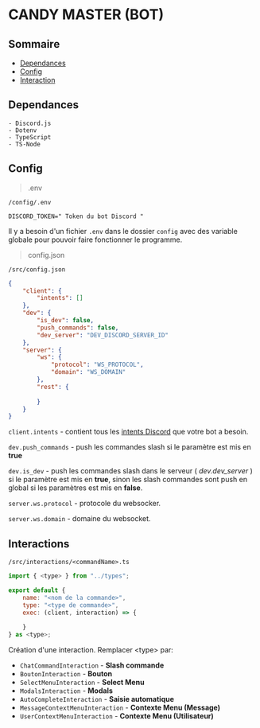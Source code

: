 # CANDY MASTER (BOT)
## Sommaire
- [Dependances](#dependances)
- [Config](#config)
- [Interaction](#interactions)

## Dependances
```
- Discord.js
- Dotenv
- TypeScript
- TS-Node
```

## Config
> .env

`/config/.env`

```env
DISCORD_TOKEN=" Token du bot Discord "
```
Il y a besoin d'un fichier `.env` dans le dossier `config` avec des variable globale pour pouvoir faire fonctionner le programme.

> config.json

`/src/config.json`
```json
{
    "client": {
        "intents": []
    },
    "dev": {
        "is_dev": false,
        "push_commands": false,
        "dev_server": "DEV_DISCORD_SERVER_ID"
    },
    "server": {
        "ws": {
            "protocol": "WS_PROTOCOL",
            "domain": "WS_DOMAIN"
        },
        "rest": {
            
        }
    }
}
```
`client.intents` - contient tous les [intents Discord](https://discord-api-types.dev/api/discord-api-types-v10/enum/GatewayIntentBits) que votre bot a besoin.

`dev.push_commands` - push les commandes slash si le paramètre est mis en **true**

`dev.is_dev` - push les commandes slash dans le serveur ( *dev.dev_server* ) si le paramètre est mis en **true**, sinon les slash commandes sont push en global si les paramètres est mis en **false**.

`server.ws.protocol` - protocole du websocker.

`server.ws.domain` - domaine du websocket.

## Interactions
`/src/interactions/<commandName>.ts`
```js
import { <type> } from "../types";

export default {
    name: "<nom de la commande>",
    type: "<type de commande>",
    exec: (client, interaction) => {
        
    }
} as <type>;
```
Création d'une interaction.
Remplacer \<type> par:
- `ChatCommandInteraction` - **Slash commande**
- `BoutonInteraction` - **Bouton**
- `SelectMenuInteraction` - **Select Menu**
- `ModalsInteraction` - **Modals**
- `AutoCompleteInteraction` - **Saisie automatique**
- `MessageContextMenuInteraction` - **Contexte Menu (Message)**
- `UserContextMenuInteraction` - **Contexte Menu (Utilisateur)**

